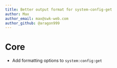 ```yaml
---
title: Better output format for system-config-get
author: Max
author_email: max@swk-web.com
author_github: @aragon999
---
```

# Core
* Add formatting options to `system:config:get`
